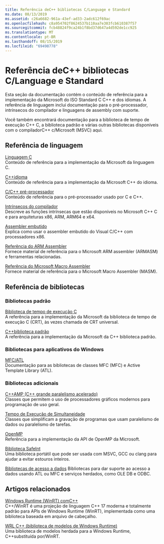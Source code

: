 ```yaml
---
title: Referência deC++ bibliotecas C/Language e Standard
ms.date: 08/13/2019
ms.assetid: c26a6682-961a-43ef-ad33-2adc612f69ac
ms.openlocfilehash: c8a954702f8624537b110aa7e303fcb610387f57
ms.sourcegitcommit: fcb48824f9ca24b1f8bd37d647a4d592de1cc925
ms.translationtype: MT
ms.contentlocale: pt-BR
ms.lasthandoff: 08/15/2019
ms.locfileid: "69498778"
---
```

# <a name="cc-language-and-standard-libraries-reference"></a>Referência deC++ bibliotecas C/Language e Standard

Esta seção da documentação contém o conteúdo de referência para a implementação da Microsoft do ISO Standard C C++ e dos idiomas. A referência de linguagem inclui documentação para o pré-processador, intrínsecos do compilador e linguagens de assembly com suporte.

Você também encontrará documentação para a biblioteca de tempo de execução C++ C, a biblioteca padrão e várias outras bibliotecas disponíveis com o compiladorC++ c/Microsoft (MSVC) aqui.

## <a name="language-reference"></a>Referência de linguagem

[Linguagem C](../c-language/c-language-reference.md)\
Conteúdo de referência para a implementação da Microsoft da linguagem C.

[C++idioma](../cpp/cpp-language-reference.md)\
Conteúdo de referência para a implementação da Microsoft C++ do idioma.

[C/C++ pré-processador](../preprocessor/c-cpp-preprocessor-reference.md)\
Conteúdo de referência para o pré-processador usado por C e C++.

[Intrínsecos do compilador](../intrinsics/compiler-intrinsics.md)\
Descreve as funções intrínsecas que estão disponíveis no Microsoft C++ C e para arquiteturas x86, ARM, ARM64 e x64.

[Assembler embutido](../assembler/inline/inline-assembler.md)\
Explica como usar o assembler embutido do Visual C/C++ com processadores x86.

[Referência do ARM Assembler](../assembler/arm/arm-assembler-reference.md)\
Fornece material de referência para o Microsoft ARM assembler (ARMASM) e ferramentas relacionadas.

[Referência do Microsoft Macro Assembler](../assembler/masm/microsoft-macro-assembler-reference.md)\
Fornece material de referência para o Microsoft Macro Assembler (MASM).

## <a name="libraries-reference"></a>Referência de bibliotecas

### <a name="standard-libraries"></a>Bibliotecas padrão

[Biblioteca de tempo de execução C](../c-runtime-library/c-run-time-library-reference.md)\
A referência para a implementação da Microsoft da biblioteca de tempo de execução C (CRT), às vezes chamada de CRT universal.

[C++biblioteca padrão](../standard-library/cpp-standard-library-reference.md)\
A referência para a implementação da Microsoft da C++ biblioteca padrão.

### <a name="libraries-for-windows-applications"></a>Bibliotecas para aplicativos do Windows

[MFC/ATL](../mfc/mfc-and-atl.md)\
Documentação para as bibliotecas de classes MFC (MFC) e Active Template Library (ATL).

### <a name="additional-libraries"></a>Bibliotecas adicionais

[C++AMP (C++ grande paralelismo acelerado)](../parallel/amp/cpp-amp-cpp-accelerated-massive-parallelism.md)\
Classes que permitem o uso de processadores gráficos modernos para programação de uso geral.

[Tempo de Execução de Simultaneidade](../parallel/concrt/concurrency-runtime.md)\
Classes que simplificam a gravação de programas que usam paralelismo de dados ou paralelismo de tarefas.

[OpenMP](../parallel/openmp/openmp-in-visual-cpp.md)\
Referência para a implementação da API de OpenMP da Microsoft.

[Biblioteca SafeInt](../safeint/safeint-library.md)\
Uma biblioteca portátil que pode ser usada com MSVC, GCC ou clang para ajudar a evitar estouros inteiros.

[Bibliotecas de acesso a dados](../data/data-access-in-cpp.md) Bibliotecas para dar suporte ao acesso a dados usando ATL ou MFC e serviços herdados, como OLE DB e ODBC.

## <a name="related-articles"></a>Artigos relacionados

[Windows Runtime (WinRT) comC++](/windows/uwp/cpp-and-winrt-apis/index)\
C++/WinRT é uma projeção de linguagem C++ 17 moderna e totalmente padrão para APIs de Windows Runtime (WinRT), implementada como uma biblioteca baseada em arquivo de cabeçalho.

[WRL C++ (biblioteca de modelos de Windows Runtime)](../cppcx/wrl/windows-runtime-cpp-template-library-wrl.md)\
Uma biblioteca de modelos herdada para a Windows Runtime, C++substituída por/WinRT.
